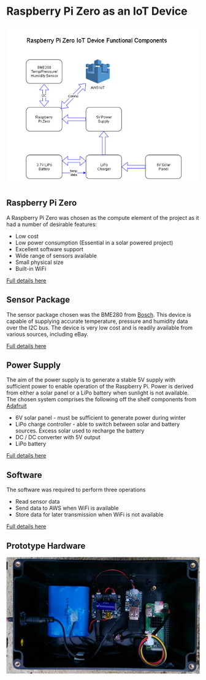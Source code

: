 # Raspberry Pi Zero as an IoT Device 

<img src="../images/iotdevice.png">

## Raspberry Pi Zero

A Raspberry Pi Zero was chosen as the compute element of the project as it had a number of desirable features:

* Low cost
* Low power consumption (Essential in a solar powered project)
* Excellent software support
* Wide range of sensors available
* Small physical size 
* Built-in WiFi

[Full details here](computer.md)


## Sensor Package

The sensor package chosen was the BME280 from [Bosch](https://www.bosch-sensortec.com/bst/products/all_products/bme280). 
This device is capable of supplying accurate temperature, pressure and humidity data over the I2C bus. The device is very low cost and is
readily available from various sources, including eBay.

[Full details here](sensor.md)

## Power Supply

The aim of the power supply is to generate a stable 5V supply with sufficient power to enable operation of the Raspberry Pi. Power is derived from
either a solar panel or a LiPo battery when sunlight is not available. The chosen system comprises the following off the shelf components from 
[Adafruit](https://www.adafruit.com/)

* 6V solar panel - must be sufficient to generate power during winter
* LiPo charge controller - able to switch between solar and battery sources. Excess solar used to recharge the battery
* DC / DC converter with 5V output
* LiPo battery

[Full details here](power.md)

## Software

The software was required to perform three operations

* Read sensor data
* Send data to AWS when WiFi is available
* Store data for later transmission when WiFi is not available

[Full details here](software.md)


## Prototype Hardware

<img src="../images/prototype.png">




